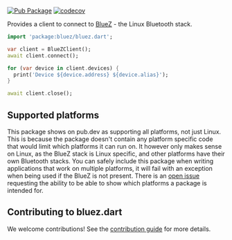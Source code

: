 [![Pub Package](https://img.shields.io/pub/v/bluez.svg)](https://pub.dev/packages/bluez)
[![codecov](https://codecov.io/gh/canonical/bluez.dart/branch/main/graph/badge.svg?token=95SGM9BIF5)](https://codecov.io/gh/canonical/bluez.dart)

Provides a client to connect to [BlueZ](http://www.bluez.org/) - the Linux Bluetooth stack.

```dart
import 'package:bluez/bluez.dart';

var client = BlueZClient();
await client.connect();

for (var device in client.devices) {
  print('Device ${device.address} ${device.alias}');
}

await client.close();
```

## Supported platforms

This package shows on pub.dev as supporting all platforms, not just Linux.
This is because the package doesn't contain any platform specific code that would limit which platforms it can run on.
It however only makes sense on Linux, as the BlueZ stack is Linux specific, and other platforms have their own Bluetooth stacks.
You can safely include this package when writing applications that work on multiple platforms, it will fail with an exception when being used if the BlueZ is not present.
There is an [open issue](https://github.com/dart-lang/pub/issues/2353) requesting the ability to be able to show which platforms a package is intended for.

## Contributing to bluez.dart

We welcome contributions! See the [contribution guide](CONTRIBUTING.md) for more details.
